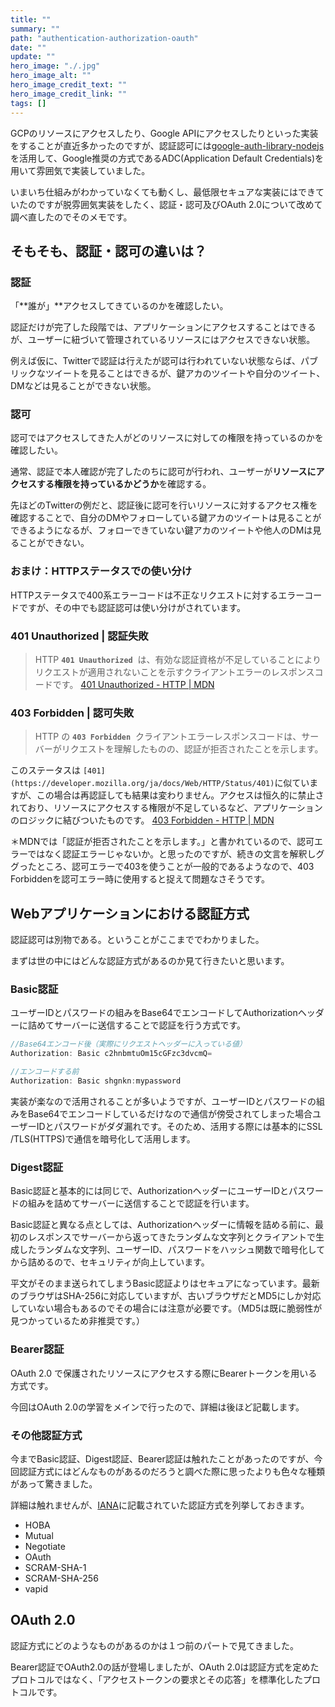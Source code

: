 ```yaml
---
title: ""
summary: ""
path: "authentication-authorization-oauth"
date: ""
update: ""
hero_image: "./.jpg"
hero_image_alt: ""
hero_image_credit_text: ""
hero_image_credit_link: ""
tags: []
---
```

GCPのリソースにアクセスしたり、Google APIにアクセスしたりといった実装をすることが直近多かったのですが、認証認可には[google-auth-library-nodejs](https://github.com/googleapis/google-auth-library-nodejs)を活用して、Google推奨の方式であるADC(Application Default Credentials)を用いて雰囲気で実装していました。

いまいち仕組みがわかっていなくても動くし、最低限セキュアな実装にはできていたのですが脱雰囲気実装をしたく、認証・認可及びOAuth 2.0について改めて調べ直したのでそのメモです。

## そもそも、認証・認可の違いは？

### 認証

「**誰が」**アクセスしてきているのかを確認したい。

認証だけが完了した段階では、アプリケーションにアクセスすることはできるが、ユーザーに紐づいて管理されているリソースにはアクセスできない状態。

例えば仮に、Twitterで認証は行えたが認可は行われていない状態ならば、パブリックなツイートを見ることはできるが、鍵アカのツイートや自分のツイート、DMなどは見ることができない状態。

### 認可

認可ではアクセスしてきた人がどのリソースに対しての権限を持っているのかを確認したい。

通常、認証で本人確認が完了したのちに認可が行われ、ユーザーが**リソースにアクセスする権限を持っているかどうか**を確認する。

先ほどのTwitterの例だと、認証後に認可を行いリソースに対するアクセス権を確認することで、自分のDMやフォローしている鍵アカのツイートは見ることができるようになるが、フォローできていない鍵アカのツイートや他人のDMは見ることができない。

### おまけ：HTTPステータスでの使い分け

HTTPステータスで400系エラーコードは不正なリクエストに対するエラーコードですが、その中でも認証認可は使い分けがされています。

### **401 Unauthorized | 認証失敗**

> HTTP **`401 Unauthorized`**
 は、有効な認証資格が不足していることによりリクエストが適用されないことを示すクライアントエラーのレスポンスコードです。
[401 Unauthorized - HTTP | MDN](https://developer.mozilla.org/ja/docs/Web/HTTP/Status/401)
>

### **403 Forbidden | 認可失敗**

> HTTP の **`403 Forbidden`**
 クライアントエラーレスポンスコードは、サーバーがリクエストを理解したものの、認証が拒否されたことを示します。

このステータスは `[401](https://developer.mozilla.org/ja/docs/Web/HTTP/Status/401)`に似ていますが、この場合は再認証しても結果は変わりません。アクセスは恒久的に禁止されており、リソースにアクセスする権限が不足しているなど、アプリケーションのロジックに結びついたものです。
[403 Forbidden - HTTP | MDN](https://developer.mozilla.org/ja/docs/Web/HTTP/Status/403)
>

＊MDNでは「認証が拒否されたことを示します。」と書かれているので、認可エラーではなく認証エラーじゃないか。と思ったのですが、続きの文言を解釈しググったところ、認可エラーで403を使うことが一般的であるようなので、403 Forbiddenを認可エラー時に使用すると捉えて問題なさそうです。

## Webアプリケーションにおける認証方式

認証認可は別物である。ということがここまででわかりました。

まずは世の中にはどんな認証方式があるのか見て行きたいと思います。

### Basic認証

ユーザーIDとパスワードの組みをBase64でエンコードしてAuthorizationヘッダーに詰めてサーバーに送信することで認証を行う方式です。

```jsx
//Base64エンコード後（実際にリクエストヘッダーに入っている値）
Authorization: Basic c2hnbmtuOm15cGFzc3dvcmQ=

//エンコードする前
Authorization: Basic shgnkn:mypassword
```

実装が楽なので活用されることが多いようですが、ユーザーIDとパスワードの組みをBase64でエンコードしているだけなので通信が傍受されてしまった場合ユーザーIDとパスワードがダダ漏れです。そのため、活用する際には基本的にSSL /TLS(HTTPS)で通信を暗号化して活用します。

### **Digest認証**

Basic認証と基本的には同じで、AuthorizationヘッダーにユーザーIDとパスワードの組みを詰めてサーバーに送信することで認証を行います。

Basic認証と異なる点としては、Authorizationヘッダーに情報を詰める前に、最初のレスポンスでサーバーから返ってきたランダムな文字列とクライアントで生成したランダムな文字列、ユーザーID、パスワードをハッシュ関数で暗号化してから詰めるので、セキュリティが向上しています。

平文がそのまま送られてしまうBasic認証よりはセキュアになっています。最新のブラウザはSHA-256に対応していますが、古いブラウザだとMD5にしか対応していない場合もあるのでその場合には注意が必要です。（MD5は既に脆弱性が見つかっているため非推奨です。）

### **Bearer認証**

OAuth 2.0 で保護されたリソースにアクセスする際にBearerトークンを用いる方式です。

今回はOAuth 2.0の学習をメインで行ったので、詳細は後ほど記載します。

### その他認証方式

今までBasic認証、Digest認証、Bearer認証は触れたことがあったのですが、今回認証方式にはどんなものがあるのだろうと調べた際に思ったよりも色々な種類があって驚きました。

詳細は触れませんが、[IANA](https://www.iana.org/assignments/http-authschemes/http-authschemes.xhtml)に記載されていた認証方式を列挙しておきます。

- HOBA
- Mutual
- Negotiate
- OAuth
- SCRAM-SHA-1
- SCRAM-SHA-256
- vapid

## OAuth 2.0

認証方式にどのようなものがあるのかは１つ前のパートで見てきました。

Bearer認証でOAuth2.0の話が登場しましたが、OAuth 2.0は認証方式を定めたプロトコルではなく、「アクセストークンの要求とその応答」を標準化したプロトコルです。